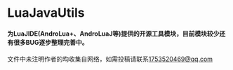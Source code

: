 # LuaJavaUtils

#### 为LuaJIDE(AndroLua+、AndroLuaJ等)提供的开源工具模块，目前模块较少还有很多BUG逐步整理完善中。

文件中未注明作者的均收集自网络，如需投稿请联系[1753520469@qq.com](mailto:1753520469@qq.com)

